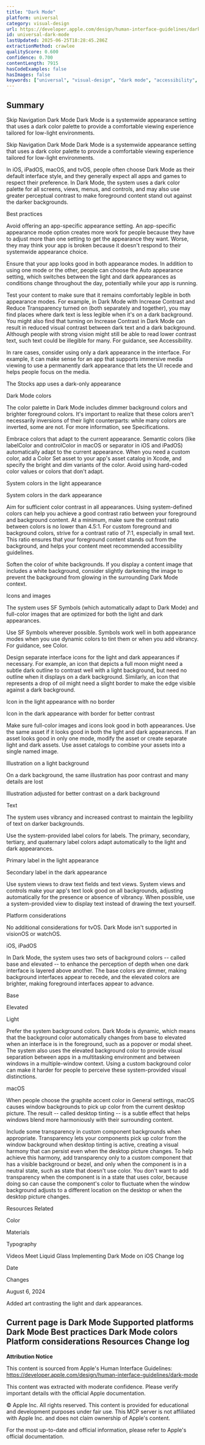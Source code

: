 ```yaml
---
title: "Dark Mode"
platform: universal
category: visual-design
url: https://developer.apple.com/design/human-interface-guidelines/dark-mode
id: universal-dark-mode
lastUpdated: 2025-06-25T18:28:45.286Z
extractionMethod: crawlee
qualityScore: 0.600
confidence: 0.700
contentLength: 7915
hasCodeExamples: false
hasImages: false
keywords: ["universal", "visual-design", "dark mode", "accessibility", "color", "controls", "design", "icons", "images", "interface"]
---
```

## Summary

Skip Navigation
Dark Mode
Dark Mode is a systemwide appearance setting that uses a dark color palette to provide a comfortable viewing experience tailored for low-light environments.

Skip Navigation
Dark Mode
Dark Mode is a systemwide appearance setting that uses a dark color palette to provide a comfortable viewing experience tailored for low-light environments.

In iOS, iPadOS, macOS, and tvOS, people often choose Dark Mode as their default interface style, and they generally expect all apps and games to respect their preference. In Dark Mode, the system uses a dark color palette for all screens, views, menus, and controls, and may also use greater perceptual contrast to make foreground content stand out against the darker backgrounds.

Best practices

Avoid offering an app-specific appearance setting. An app-specific appearance mode option creates more work for people because they have to adjust more than one setting to get the appearance they want. Worse, they may think your app is broken because it doesn't respond to their systemwide appearance choice.

Ensure that your app looks good in both appearance modes. In addition to using one mode or the other, people can choose the Auto appearance setting, which switches between the light and dark appearances as conditions change throughout the day, potentially while your app is running.

Test your content to make sure that it remains comfortably legible in both appearance modes. For example, in Dark Mode with Increase Contrast and Reduce Transparency turned on (both separately and together), you may find places where dark text is less legible when it's on a dark background. You might also find that turning on Increase Contrast in Dark Mode can result in reduced visual contrast between dark text and a dark background. Although people with strong vision might still be able to read lower contrast text, such text could be illegible for many. For guidance, see Accessibility.

In rare cases, consider using only a dark appearance in the interface. For example, it can make sense for an app that supports immersive media viewing to use a permanently dark appearance that lets the UI recede and helps people focus on the media.

The Stocks app uses a dark-only appearance

Dark Mode colors

The color palette in Dark Mode includes dimmer background colors and brighter foreground colors. It's important to realize that these colors aren't necessarily inversions of their light counterparts: while many colors are inverted, some are not. For more information, see Specifications.

Embrace colors that adapt to the current appearance. Semantic colors (like labelColor and controlColor in macOS or separator in iOS and iPadOS) automatically adapt to the current appearance. When you need a custom color, add a Color Set asset to your app's asset catalog in Xcode, and specify the bright and dim variants of the color. Avoid using hard-coded color values or colors that don't adapt.

System colors in the light appearance

System colors in the dark appearance

Aim for sufficient color contrast in all appearances. Using system-defined colors can help you achieve a good contrast ratio between your foreground and background content. At a minimum, make sure the contrast ratio between colors is no lower than 4.5:1. For custom foreground and background colors, strive for a contrast ratio of 7:1, especially in small text. This ratio ensures that your foreground content stands out from the background, and helps your content meet recommended accessibility guidelines.

Soften the color of white backgrounds. If you display a content image that includes a white background, consider slightly darkening the image to prevent the background from glowing in the surrounding Dark Mode context.

Icons and images

The system uses SF Symbols (which automatically adapt to Dark Mode) and full-color images that are optimized for both the light and dark appearances.

Use SF Symbols wherever possible. Symbols work well in both appearance modes when you use dynamic colors to tint them or when you add vibrancy. For guidance, see Color.

Design separate interface icons for the light and dark appearances if necessary. For example, an icon that depicts a full moon might need a subtle dark outline to contrast well with a light background, but need no outline when it displays on a dark background. Similarly, an icon that represents a drop of oil might need a slight border to make the edge visible against a dark background.

Icon in the light appearance with no border

Icon in the dark appearance with border for better contrast

Make sure full-color images and icons look good in both appearances. Use the same asset if it looks good in both the light and dark appearances. If an asset looks good in only one mode, modify the asset or create separate light and dark assets. Use asset catalogs to combine your assets into a single named image.

Illustration on a light background

On a dark background, the same illustration has poor contrast and many details are lost

Illustration adjusted for better contrast on a dark background

Text

The system uses vibrancy and increased contrast to maintain the legibility of text on darker backgrounds.

Use the system-provided label colors for labels. The primary, secondary, tertiary, and quaternary label colors adapt automatically to the light and dark appearances.

Primary label in the light appearance

Secondary label in the dark appearance

Use system views to draw text fields and text views. System views and controls make your app's text look good on all backgrounds, adjusting automatically for the presence or absence of vibrancy. When possible, use a system-provided view to display text instead of drawing the text yourself.

Platform considerations

No additional considerations for tvOS. Dark Mode isn't supported in visionOS or watchOS.

iOS, iPadOS

In Dark Mode, the system uses two sets of background colors -- called base and elevated -- to enhance the perception of depth when one dark interface is layered above another. The base colors are dimmer, making background interfaces appear to recede, and the elevated colors are brighter, making foreground interfaces appear to advance.

Base

Elevated

Light

Prefer the system background colors. Dark Mode is dynamic, which means that the background color automatically changes from base to elevated when an interface is in the foreground, such as a popover or modal sheet. The system also uses the elevated background color to provide visual separation between apps in a multitasking environment and between windows in a multiple-window context. Using a custom background color can make it harder for people to perceive these system-provided visual distinctions.

macOS

When people choose the graphite accent color in General settings, macOS causes window backgrounds to pick up color from the current desktop picture. The result -- called desktop tinting -- is a subtle effect that helps windows blend more harmoniously with their surrounding content.

Include some transparency in custom component backgrounds when appropriate. Transparency lets your components pick up color from the window background when desktop tinting is active, creating a visual harmony that can persist even when the desktop picture changes. To help achieve this harmony, add transparency only to a custom component that has a visible background or bezel, and only when the component is in a neutral state, such as state that doesn't use color. You don't want to add transparency when the component is in a state that uses color, because doing so can cause the component's color to fluctuate when the window background adjusts to a different location on the desktop or when the desktop picture changes.

Resources
Related

Color

Materials

Typography

Videos
Meet Liquid Glass
Implementing Dark Mode on iOS
Change log

Date

Changes

August 6, 2024

Added art contrasting the light and dark appearances.

Current page is Dark Mode
Supported platforms
Dark Mode
Best practices
Dark Mode colors
Platform considerations
Resources
Change log
---

**Attribution Notice**

This content is sourced from Apple's Human Interface Guidelines: https://developer.apple.com/design/human-interface-guidelines/dark-mode

This content was extracted with moderate confidence. Please verify important details with the official Apple documentation.

© Apple Inc. All rights reserved. This content is provided for educational and development purposes under fair use. This MCP server is not affiliated with Apple Inc. and does not claim ownership of Apple's content.

For the most up-to-date and official information, please refer to Apple's official documentation.
